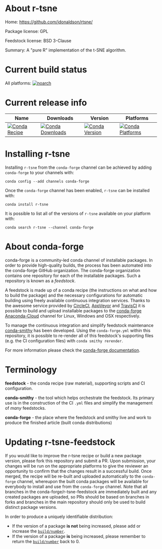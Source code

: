About r-tsne
============

Home: https://github.com/jdonaldson/rtsne/

Package license: GPL

Feedstock license: BSD 3-Clause

Summary: A "pure R" implementation of the t-SNE algorithm.



Current build status
====================

All platforms:
[![noarch](https://img.shields.io/circleci/project/github/conda-forge/r-tsne-feedstock/master.svg?label=noarch)](https://circleci.com/gh/conda-forge/r-tsne-feedstock)

Current release info
====================

| Name | Downloads | Version | Platforms |
| --- | --- | --- | --- |
| [![Conda Recipe](https://img.shields.io/badge/recipe-r--tsne-green.svg)](https://anaconda.org/conda-forge/r-tsne) | [![Conda Downloads](https://img.shields.io/conda/dn/conda-forge/r-tsne.svg)](https://anaconda.org/conda-forge/r-tsne) | [![Conda Version](https://img.shields.io/conda/vn/conda-forge/r-tsne.svg)](https://anaconda.org/conda-forge/r-tsne) | [![Conda Platforms](https://img.shields.io/conda/pn/conda-forge/r-tsne.svg)](https://anaconda.org/conda-forge/r-tsne) |

Installing r-tsne
=================

Installing `r-tsne` from the `conda-forge` channel can be achieved by adding `conda-forge` to your channels with:

```
conda config --add channels conda-forge
```

Once the `conda-forge` channel has been enabled, `r-tsne` can be installed with:

```
conda install r-tsne
```

It is possible to list all of the versions of `r-tsne` available on your platform with:

```
conda search r-tsne --channel conda-forge
```


About conda-forge
=================

conda-forge is a community-led conda channel of installable packages.
In order to provide high-quality builds, the process has been automated into the
conda-forge GitHub organization. The conda-forge organization contains one repository
for each of the installable packages. Such a repository is known as a *feedstock*.

A feedstock is made up of a conda recipe (the instructions on what and how to build
the package) and the necessary configurations for automatic building using freely
available continuous integration services. Thanks to the awesome service provided by
[CircleCI](https://circleci.com/), [AppVeyor](https://www.appveyor.com/)
and [TravisCI](https://travis-ci.org/) it is possible to build and upload installable
packages to the [conda-forge](https://anaconda.org/conda-forge)
[Anaconda-Cloud](https://anaconda.org/) channel for Linux, Windows and OSX respectively.

To manage the continuous integration and simplify feedstock maintenance
[conda-smithy](https://github.com/conda-forge/conda-smithy) has been developed.
Using the ``conda-forge.yml`` within this repository, it is possible to re-render all of
this feedstock's supporting files (e.g. the CI configuration files) with ``conda smithy rerender``.

For more information please check the [conda-forge documentation](https://conda-forge.org/docs/).

Terminology
===========

**feedstock** - the conda recipe (raw material), supporting scripts and CI configuration.

**conda-smithy** - the tool which helps orchestrate the feedstock.
                   Its primary use is in the construction of the CI ``.yml`` files
                   and simplify the management of *many* feedstocks.

**conda-forge** - the place where the feedstock and smithy live and work to
                  produce the finished article (built conda distributions)


Updating r-tsne-feedstock
=========================

If you would like to improve the r-tsne recipe or build a new
package version, please fork this repository and submit a PR. Upon submission,
your changes will be run on the appropriate platforms to give the reviewer an
opportunity to confirm that the changes result in a successful build. Once
merged, the recipe will be re-built and uploaded automatically to the
`conda-forge` channel, whereupon the built conda packages will be available for
everybody to install and use from the `conda-forge` channel.
Note that all branches in the conda-forge/r-tsne-feedstock are
immediately built and any created packages are uploaded, so PRs should be based
on branches in forks and branches in the main repository should only be used to
build distinct package versions.

In order to produce a uniquely identifiable distribution:
 * If the version of a package **is not** being increased, please add or increase
   the [``build/number``](https://conda.io/docs/user-guide/tasks/build-packages/define-metadata.html#build-number-and-string).
 * If the version of a package **is** being increased, please remember to return
   the [``build/number``](https://conda.io/docs/user-guide/tasks/build-packages/define-metadata.html#build-number-and-string)
   back to 0.

